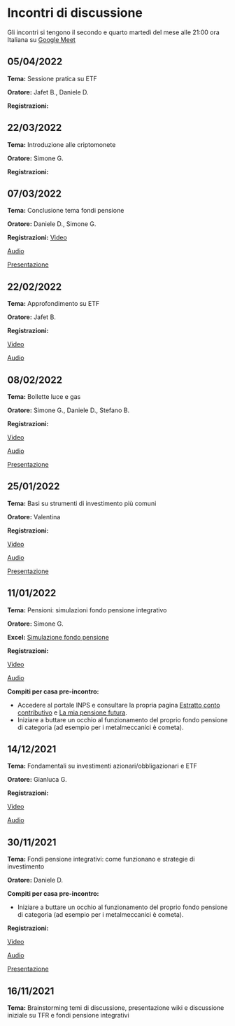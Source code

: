 # Incontri di discussione 

Gli incontri si tengono il secondo e quarto martedì del mese alle 21:00 ora Italiana su [Google Meet](https://meet.google.com/tkd-yavi-evb)

## 05/04/2022

**Tema:** Sessione pratica su ETF

**Oratore:** Jafet B., Daniele D.

**Registrazioni:**

## 22/03/2022

**Tema:** Introduzione alle criptomonete

**Oratore:** Simone G.

**Registrazioni:**

## 07/03/2022

**Tema:** Conclusione tema fondi pensione

**Oratore:** Daniele D., Simone G.

**Registrazioni:**
[Video](https://drive.google.com/file/d/1SpCIusP1rsb2xRz1cW2RKHtyw6RorudQ/view?usp=sharing)

[Audio](https://drive.google.com/file/d/160Duq9C6vZqfnIhObkr_f8iEh-1fra7v/view?usp=sharing)

[Presentazione](https://docs.google.com/presentation/d/1tjRCs_HfJabbgRdfFiW6tUIOflQmm58Lpy3Mbippa34/edit?usp=sharing)

## 22/02/2022

**Tema:** Approfondimento su ETF

**Oratore:** Jafet B.

**Registrazioni:**

[Video](https://drive.google.com/file/d/1uDz0A7GqWh__W3TzYqjad9ra3gaPCjry/view?usp=sharing)

[Audio](https://drive.google.com/file/d/1_1VCkFRZVot4g37RaXraIFCBunIV_UtV/view?usp=sharing)

## 08/02/2022

**Tema:** Bollette luce e gas

**Oratore:** Simone G., Daniele D., Stefano B.

**Registrazioni:**

[Video](https://drive.google.com/file/d/1tuVThQHvNPV526nWkDJMU4-Yf87Xb6qx/view?usp=sharing)

[Audio](https://drive.google.com/file/d/1tuVThQHvNPV526nWkDJMU4-Yf87Xb6qx/view?usp=sharing)

[Presentazione](https://docs.google.com/presentation/d/1kXk1l8xjFCyc_CLv_TTj1VjcVPxfqlPtzSC3LUNyZwc/edit?usp=sharing)

## 25/01/2022

**Tema:** Basi su strumenti di investimento più comuni

**Oratore:** Valentina

**Registrazioni:**

[Video](https://drive.google.com/file/d/1x1xV5Sw9bQmNLzrbtNFbVlo7xjGgZdc8/view?usp=sharing)

[Audio](https://drive.google.com/file/d/1HNwzm2XWx6mXSGZW6Lq9lTKUkTnZoR8_/view?usp=sharing)

[Presentazione](https://docs.google.com/presentation/d/1kXk1l8xjFCyc_CLv_TTj1VjcVPxfqlPtzSC3LUNyZwc/edit?usp=sharing)

## 11/01/2022

**Tema:** Pensioni: simulazioni fondo pensione integrativo

**Oratore:** Simone G.

**Excel:** [Simulazione fondo pensione](https://docs.google.com/spreadsheets/d/1EhqOGYieorkY-YO0vViuGgYwOwBrLJKqU3O6Bl4AoZU/edit?usp=sharing)

**Registrazioni:**

[Video](https://drive.google.com/file/d/1feBw5gNobqrvw3qMF_p2nzSpL43UCniC/view?usp=sharing)

[Audio](https://drive.google.com/file/d/1NVO4DAK5T5qrRTb2GexYakHdk60tBWJ5/view?usp=sharing)

**Compiti per casa pre-incontro:**

- Accedere al portale INPS e consultare la propria pagina [Estratto conto contributivo](https://www.inps.it/prestazioni-servizi/consultazione-estratto-conto-contributivoprevidenziale) e [La mia pensione futura](https://www.inps.it/prestazioni-servizi/la-mia-pensione-futura-simulazione-della-propria-pensione).
- Iniziare a buttare un occhio al funzionamento del proprio fondo pensione di categoria (ad esempio per i metalmeccanici è cometa).

## 14/12/2021

**Tema:** Fondamentali su investimenti azionari/obbligazionari e ETF

**Oratore:** Gianluca G.

**Registrazioni:**

[Video](https://drive.google.com/file/d/1Z3XNkMDgrfcUrrsk6AirrRwtaP4UG57o/view?usp=sharing)

[Audio](https://drive.google.com/file/d/1Ks68DctpxJ2bFzG9wOohf9RWgdLRTKwX/view?usp=sharing)

## 30/11/2021

**Tema:** Fondi pensione integrativi: come funzionano e strategie di investimento

**Oratore:** Daniele D.

**Compiti per casa pre-incontro:**

- Iniziare a buttare un occhio al funzionamento del proprio fondo pensione di categoria (ad esempio per i metalmeccanici è cometa).

**Registrazioni:**

[Video](https://drive.google.com/file/d/1Xwl-cOVANMlF_u8Tr-INnP2kmih_gYcV/view?usp=sharing)

[Audio](https://drive.google.com/file/d/1viCfRwo--6zK48W2ccyFlcTk0Vhh78xd/view?usp=sharing)

[Presentazione](https://drive.google.com/file/d/1al14Xcx7cbOoxm7CIfbhMRb6fRMa3IuY/view?usp=sharing)

## 16/11/2021

**Tema:** Brainstorming temi di discussione, presentazione wiki e discussione iniziale su TFR e fondi pensione integrativi

